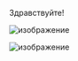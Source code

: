 Здравствуйте! 

![изображение](https://user-images.githubusercontent.com/103875177/173853036-79e9b89d-3244-42bd-b063-169e2dfdcc2f.png)

![изображение](https://user-images.githubusercontent.com/103875177/173853253-a307076f-bef7-452f-9fac-2009c9de4ea1.png)


